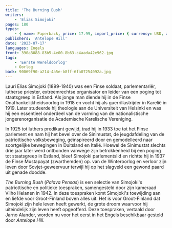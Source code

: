 ```yaml
---
title: 'The Burning Bush'
writers:
    - 'Elias Simojoki'
pages: 180
types:
    - { name: Paperback, price: 17.99, import_price: { currency: USD, amount: 15.91 }, isbn: 978-1-956887-29-7, size: { height: '216', width: '140', depth: '10' } }
publishers: 'Antelope Hill'
date: '2023-07-17'
languages: Engels
front: 390a8088-83b5-4e00-8b63-c4aada42e962.jpg
tags:
    - 'Eerste Wereldoorlog'
    - Oorlog
back: 90069f90-a214-4a5e-b8ff-6fa07254092a.jpg
---
```


Lauri Elias Simojoki (1899-1940) was een Finse soldaat, parlementariër, lutherse priester, extreemrechtse organisator en leider van een poging tot staatsgreep in Estland. Als jonge man diende hij in de Finse Onafhankelijkheidsoorlog in 1918 en vocht hij als guerrillastrijder in Karelië in 1919. Later studeerde hij theologie aan de Universiteit van Helsinki en was hij een essentieel onderdeel van de vorming van de nationalistische jongerenorganisatie de Academische Karelische Vereniging.
 
In 1925 tot luthers predikant gewijd, trad hij in 1933 toe tot het Finse parlement en nam hij het bevel over de Sinimustat, de jeugdafdeling van de patriottische volksbeweging, geïnspireerd door en gemodelleerd naar soortgelijke bewegingen in Duitsland en Italië. Hoewel de Sinimustat slechts drie jaar later werd ontbonden vanwege zijn betrokkenheid bij een poging tot staatsgreep in Estland, bleef Simojoki parlementslid en richtte hij in 1937 de Finse Mustapayat (zwarthemden) op. van de Winteroorlog en verloor zijn leven door Sovjet-geweervuur terwijl hij op het slagveld een gewond paard uit genade doodde.
 
*The Burning Bush* (*Palava Pensas*) is een selectie van Simojoki's patriottische en politieke toespraken, samengesteld door zijn kameraad Vilho Helanen in 1942. In deze toespraken komt Simojoki's toewijding aan en liefde voor Groot-Finland boven alles uit. Het is voor Groot-Finland dat Simojoki zijn hele leven heeft gewerkt, de grote droom waarvoor hij uiteindelijk zijn leven heeft opgeofferd. Deze toespraken, vertaald door Jarno Alander, worden nu voor het eerst in het Engels beschikbaar gesteld door *Antelope Hill*.
